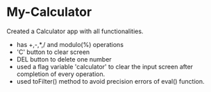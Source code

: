 # My-Calculator
Created a Calculator app with all functionalities.
- has +,-,*,/ and modulo(%) operations
- 'C' button  to clear screen
- DEL button to delete one number
- used a flag variable 'calculator' to clear the input screen after completion of  every operation.
- used toFilter() method to avoid precision errors of eval() function.
